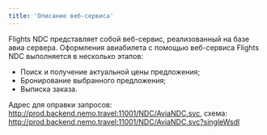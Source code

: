 ```yaml
---
title: 'Описание веб-сервиса'
---
```


Flights NDC представляет собой веб-сервис, реализованный на базе авиа сервера. Оформления авиабилета с помощью веб-сервиса Flights NDC выполняется в несколько этапов:
-	Поиск и получение актуальной цены предложения;
-	Бронирование выбранного предложения;
-	Выписка заказа.

Адрес для оправки запросов:  
http://prod.backend.nemo.travel:11001/NDC/AviaNDC.svc, 
схема:
http://prod.backend.nemo.travel:11001/NDC/AviaNDC.svc?singleWsdl